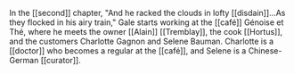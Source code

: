 In the [[second]] chapter, "And he racked the clouds in lofty [[disdain]]...As they flocked in his airy train," Gale starts working at the [[café]] Génoise et Thé, where he meets the owner [[Alain]] [[Tremblay]], the cook [[Hortus]], and the customers Charlotte Gagnon and Selene Bauman. Charlotte is a [[doctor]] who becomes a regular at the [[café]], and Selene is a Chinese-German [[curator]].